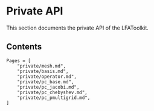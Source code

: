 # Private API

This section documents the private API of the LFAToolkit.

## Contents

```@contents
Pages = [
    "private/mesh.md",
    "private/basis.md",
    "private/operator.md",
    "private/pc_base.md",
    "private/pc_jacobi.md",
    "private/pc_chebyshev.md",
    "private/pc_pmultigrid.md",
]
```
